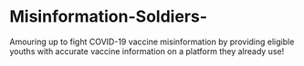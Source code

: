 # Misinformation-Soldiers-
Amouring up to fight COVID-19 vaccine misinformation by providing eligible youths with accurate vaccine information on a platform they already use!
